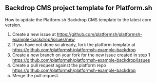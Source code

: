 Backdrop CMS project template for Platform.sh
----

How to update the Platform.sh Backdrop CMS template to the latest core version.

1) Create a new issue at
   https://github.com/platformsh/platformsh-example-backdrop/issues/new
1) If you have not done so already, fork the platform template at
   https://github.com/platformsh/platformsh-example-backdrop
1) Create a new branch on your fork for the new issue created in step 1
   https://github.com/platformsh/platformsh-example-backdrop/issues
1) Create a pull request against the platform repo
   https://github.com/platformsh/platformsh-example-backdrop
1) Merge the pull request.

